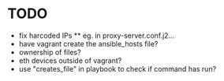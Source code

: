 # TODO
* fix harcoded IPs
** eg. in proxy-server.conf.j2...
* have vagrant create the ansible_hosts file?
* ownership of files?
* eth devices outside of vagrant?
* use "creates_file" in playbook to check if command has run?